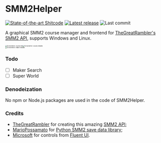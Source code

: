 # SMM2Helper

[![State-of-the-art Shitcode](https://img.shields.io/static/v1?label=State-of-the-art&message=Shitcode&color=7B5804)](https://github.com/trekhleb/state-of-the-art-shitcode)
[![Latest release](https://img.shields.io/github/v/release/YidaozhanYa/SMM2Helper)](https://github.com/YidaozhanYa/SMM2Helper/releases/latest)
![Last commit](https://img.shields.io/github/last-commit/YidaozhanYa/SMM2Helper)

A graphical SMM2 course manager and frontend for [TheGreatRambler's SMM2 API](https://github.com/TheGreatRambler/MariOver), supports Windows and Linux.

<img src="https://imgsrc.baidu.com/super/pic/item/0bd162d9f2d3572cddcbbf19cf13632763d0c3ce.jpg" alt="Screenshot: course list" style="zoom:33%;" /><img src="https://imgsrc.baidu.com/super/pic/item/1ad5ad6eddc451dafce22f2ef3fd5266d11632da.jpg" alt="Screenshot: course details" style="zoom:33%;" />  
<img src="https://imgsrc.baidu.com/super/pic/item/7acb0a46f21fbe098150e0d12e600c338644aded.jpg" alt="Screenshot: maker details" style="zoom:33%;" />

### Todo
- [ ] Maker Search
- [ ] Super World 

### Denodeization
No npm or Node.js packages are used in the code of SMM2Helper.

### Credits
- [TheGreatRambler](https://github.com/TheGreatRambler) for creating this amazing [SMM2 API](https://github.com/TheGreatRambler/MariOver);
- [MarioPossamato](https://github.com/MarioPossamato) for [Python SMM2 save data library](https://github.com/JiXiaomai/SMM2#who-gets-credit-for-this);
- [Microsoft](https://github.com/microsoft) for controls from [Fluent UI](https://github.com/microsoft/fluentui).